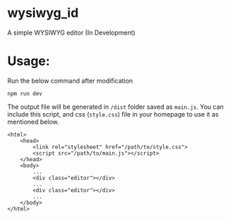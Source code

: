 # wysiwyg_id
A simple WYSIWYG editor (In Development)

# Usage:
Run the below command after modification
```
npm run dev
```
The output file will be generated in `/dist` folder saved as `main.js`.
You can include this script, and css (`style.css`) file in your homepage to use it as mentioned below.

```
<html>
    <head>
        <link rel="stylesheet" href="/path/to/style.css">
        <script src="/path/to/main.js"></script> 
    </head>
    <body>
        ...
        <div class="editor"></div>
        ...
        <div class="editor"></div>
        ...
    </body>
</html>
```
